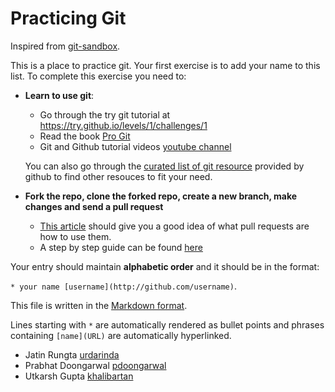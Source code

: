 # Practicing Git
Inspired from [git-sandbox](https://github.com/AGV-IIT-KGP/git-sandbox).

This is a place to practice git. Your first exercise is to add your name to this list.
To complete this exercise you need to:

- **Learn to use git**:
  - Go through the try git tutorial at https://try.github.io/levels/1/challenges/1
  - Read the book [Pro Git](http://git-scm.com/book/en/v2)
  - Git and Github tutorial videos [youtube channel](https://www.youtube.com/user/GitHubGuides)

  You can also go through the [curated list of git
resource](https://help.github.com/articles/good-resources-for-learning-git-and-github/) provided by github to find other resouces to fit your need.  

- **Fork the repo, clone the forked repo, create a new branch, make changes and send a pull request**
  - [This article](https://help.github.com/articles/using-pull-requests/) should give you a good idea of what pull requests are how to use them.
  - A step by step guide can be found [here](https://github.com/asmeurer/git-workflow)

Your entry should maintain **alphabetic order** and it should be in the format:

`* your name [username](http://github.com/username)`. 

This file is written in the [Markdown format](https://guides.github.com/features/mastering-markdown/).

Lines starting with `*` are automatically rendered as bullet points and phrases containing `[name](URL)` are automatically hyperlinked.

* Jatin Rungta [urdarinda](https://github.com/urdarinda)
* Prabhat Doongarwal [pdoongarwal](https://github.com/pdoongarwal)
* Utkarsh Gupta [khalibartan](https://github.com/khalibartan)

